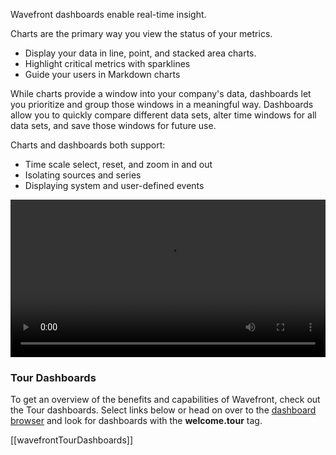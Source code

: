 <div class="container-fluid">
<div class="row">
<p class="lead">Wavefront dashboards enable real-time insight.</p>
</div>
<div class="row">
<div class="col-sm-12 col-md-6">
<p>Charts are the primary way you view the status of your metrics.</p>
<ul>
<li>Display your data in line, point, and stacked area charts.</li>
<li>Highlight critical metrics with sparklines</li>
<li>Guide your users in Markdown charts</li>
</ul>

<p>While charts provide a window into your company's data, dashboards let you prioritize and group those windows in a meaningful way. Dashboards allow you to quickly compare different data sets, alter time windows for all data sets, and save those windows for future use.</p>

<p>Charts and dashboards both support:</p>
<ul>
<li>Time scale select, reset, and zoom in and out</li>
<li>Isolating sources and series</li>
<li>Displaying system and user-defined events</li>
</ul>

</div>
<div class="col-sm-12 col-md-6">
<video width="100%" controls autoplay loop><source src="images/onboarding-dashboards.mp4" type="video/mp4">Your browser does not support HTML5 video.</video>
</div>
</div>

### Tour Dashboards

To get an overview of the benefits and capabilities of Wavefront, check out the Tour dashboards. Select links below or head on over to the [dashboard browser](/dashboards) and look for dashboards with the **welcome.tour** tag.

[[wavefrontTourDashboards]]
</div>
